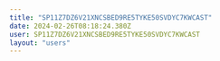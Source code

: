 ```yaml
---
title: "SP11Z7DZ6V21XNCSBED9RE5TYKE50SVDYC7KWCAST"
date: 2024-02-26T08:18:24.380Z
user: SP11Z7DZ6V21XNCSBED9RE5TYKE50SVDYC7KWCAST
layout: "users"
---
```

    